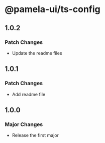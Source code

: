 # @pamela-ui/ts-config

## 1.0.2

### Patch Changes

- Update the readme files

## 1.0.1

### Patch Changes

- Add readme file

## 1.0.0

### Major Changes

- Release the first major

